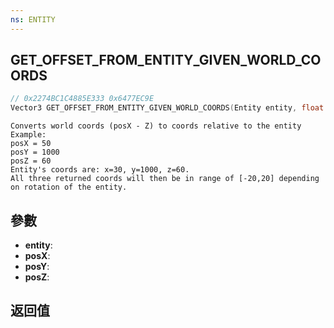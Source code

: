 ```yaml
---
ns: ENTITY
---
```

## GET_OFFSET_FROM_ENTITY_GIVEN_WORLD_COORDS

```c
// 0x2274BC1C4885E333 0x6477EC9E
Vector3 GET_OFFSET_FROM_ENTITY_GIVEN_WORLD_COORDS(Entity entity, float posX, float posY, float posZ);
```

```
Converts world coords (posX - Z) to coords relative to the entity  
Example:  
posX = 50  
posY = 1000  
posZ = 60  
Entity's coords are: x=30, y=1000, z=60.  
All three returned coords will then be in range of [-20,20] depending on rotation of the entity.  
```

## 參數
* **entity**: 
* **posX**: 
* **posY**: 
* **posZ**: 

## 返回值
